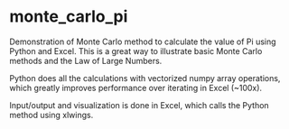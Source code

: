 # monte_carlo_pi
Demonstration of Monte Carlo method to calculate the value of Pi using Python and Excel.
This is a great way to illustrate basic Monte Carlo methods and the Law of Large Numbers.

Python does all the calculations with vectorized numpy array operations, which greatly improves performance over iterating in Excel (~100x).

Input/output and visualization is done in Excel, which calls the Python method using xlwings.

